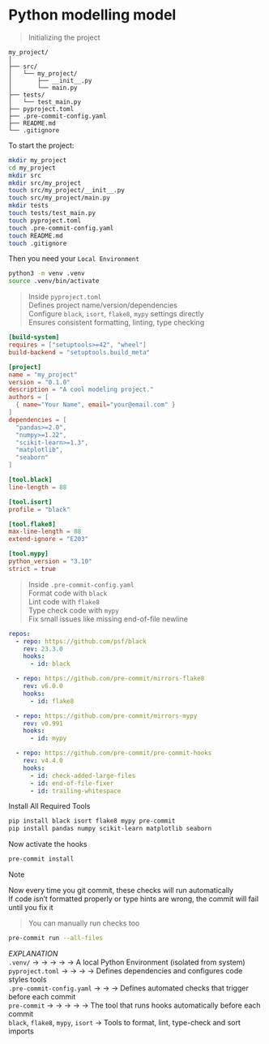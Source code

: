 # Python modelling model
> Initializing the project  

```
my_project/  
│  
├── src/  
│   └── my_project/  
│       ├── __init__.py  
│       └── main.py  
├── tests/  
│   └── test_main.py  
├── pyproject.toml  
├── .pre-commit-config.yaml  
├── README.md  
└── .gitignore  
```
  
To start the project:  
```bash
mkdir my_project
cd my_project
mkdir src
mkdir src/my_project
touch src/my_project/__init__.py
touch src/my_project/main.py
mkdir tests
touch tests/test_main.py
touch pyproject.toml
touch .pre-commit-config.yaml
touch README.md
touch .gitignore
```
  
Then you need your `Local Environment`  
```bash
python3 -m venv .venv
source .venv/bin/activate
```
  
> Inside `pyproject.toml`  
> Defines project name/version/dependencies  
> Configure `black`, `isort`, `flake8`, `mypy` settings directly  
> Ensures consistent formatting, linting, type checking  
```toml
[build-system]
requires = ["setuptools>=42", "wheel"]
build-backend = "setuptools.build_meta"

[project]
name = "my_project"
version = "0.1.0"
description = "A cool modeling project."
authors = [
  { name="Your Name", email="your@email.com" }
]
dependencies = [
  "pandas>=2.0",
  "numpy>=1.22",
  "scikit-learn>=1.3",
  "matplotlib",
  "seaborn"
]

[tool.black]
line-length = 88

[tool.isort]
profile = "black"

[tool.flake8]
max-line-length = 88
extend-ignore = "E203"

[tool.mypy]
python_version = "3.10"
strict = true
```
  
> Inside `.pre-commit-config.yaml`  
> Format code with `black`  
> Lint code with `flake8`  
> Type check code with `mypy`  
> Fix small issues like missing end-of-file newline  
```yaml
repos:
  - repo: https://github.com/psf/black
    rev: 23.3.0
    hooks:
      - id: black

  - repo: https://github.com/pre-commit/mirrors-flake8
    rev: v6.0.0
    hooks:
      - id: flake8

  - repo: https://github.com/pre-commit/mirrors-mypy
    rev: v0.991
    hooks:
      - id: mypy

  - repo: https://github.com/pre-commit/pre-commit-hooks
    rev: v4.4.0
    hooks:
      - id: check-added-large-files
      - id: end-of-file-fixer
      - id: trailing-whitespace
```
  
Install All Required Tools
```bash
pip install black isort flake8 mypy pre-commit
pip install pandas numpy scikit-learn matplotlib seaborn
```
  
Now activate the hooks  
```bash
pre-commit install
```
> [!NOTE]
> Now every time you git commit, these checks will run automatically  
> If code isn’t formatted properly or type hints are wrong, the commit will fail until you fix it  
  
> You can manually run checks too  
```bash
pre-commit run --all-files
```
  
*EXPLANATION*  
`.venv/` &rarr; &rarr; &rarr; &rarr; &rarr; A local Python Environment (isolated from system)  
`pyproject.toml` &rarr; &rarr; &rarr; &rarr; Defines dependencies and configures code styles tools  
`.pre-commit-config.yaml` &rarr; &rarr; &rarr; Defines automated checks that trigger before each commit  
`pre-commit` &rarr; &rarr; &rarr; &rarr; &rarr; The tool that runs hooks automatically before each commit  
`black`, `flake8`, `mypy`, `isort` &rarr; Tools to format, lint, type-check and sort imports  
